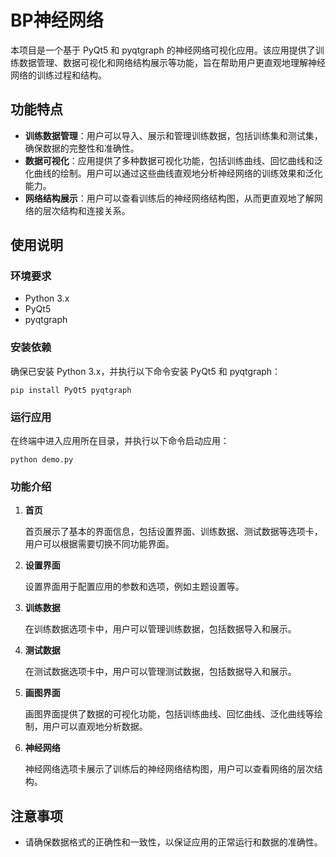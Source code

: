# BP神经网络

本项目是一个基于 PyQt5 和 pyqtgraph 的神经网络可视化应用。该应用提供了训练数据管理、数据可视化和网络结构展示等功能，旨在帮助用户更直观地理解神经网络的训练过程和结构。

## 功能特点

- **训练数据管理**：用户可以导入、展示和管理训练数据，包括训练集和测试集，确保数据的完整性和准确性。
- **数据可视化**：应用提供了多种数据可视化功能，包括训练曲线、回忆曲线和泛化曲线的绘制。用户可以通过这些曲线直观地分析神经网络的训练效果和泛化能力。
- **网络结构展示**：用户可以查看训练后的神经网络结构图，从而更直观地了解网络的层次结构和连接关系。

## 使用说明

### 环境要求

- Python 3.x
- PyQt5
- pyqtgraph

### 安装依赖

确保已安装 Python 3.x，并执行以下命令安装 PyQt5 和 pyqtgraph：

```
pip install PyQt5 pyqtgraph
```

### 运行应用

在终端中进入应用所在目录，并执行以下命令启动应用：

```
python demo.py
```

### 功能介绍

1. **首页**

   首页展示了基本的界面信息，包括设置界面、训练数据、测试数据等选项卡，用户可以根据需要切换不同功能界面。

2. **设置界面**

   设置界面用于配置应用的参数和选项，例如主题设置等。

3. **训练数据**

   在训练数据选项卡中，用户可以管理训练数据，包括数据导入和展示。

4. **测试数据**

   在测试数据选项卡中，用户可以管理测试数据，包括数据导入和展示。

5. **画图界面**

   画图界面提供了数据的可视化功能，包括训练曲线、回忆曲线、泛化曲线等绘制，用户可以直观地分析数据。

6. **神经网络**

   神经网络选项卡展示了训练后的神经网络结构图，用户可以查看网络的层次结构。

## 注意事项

- 请确保数据格式的正确性和一致性，以保证应用的正常运行和数据的准确性。